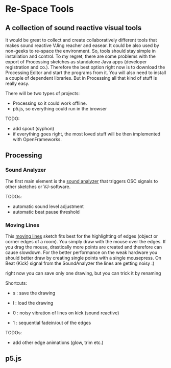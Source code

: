 # Re-Space Tools
## A collection of sound reactive visual tools

It would be great to collect and create collaboratively different tools that makes sound reactive VJing reacher and easear. It could be also used by non-geeks to re-space the environment. So, tools should stay simple in installation and control. To my regret, there are some problems with the export of Processing sketches as standalone Java apps (developer registration and co.). Therefore the best option right now is to download the Processing Editor and start the programs from it. You will also need to install a couple of dependent libraries. But in Processing all that kind of stuff is really easy.

There will be two types of projects: 
- Processing so it could work offline.
- p5.js, so everything could run in the browser


TODO:
- add spout (syphon)
- if everything goes right, the most loved stuff will be then implemented with OpenFrameworks.


## Processing

### Sound Analyzer

The first main element is the [sound analyzer](https://github.com/kokashking/Re-SpaceTools/tree/master/processing/soundTriggerToOscSender) that triggers OSC signals to other sketches or VJ-software.

TODOs:
- automatic sound level adjustment
- automatic beat pause threshold


### Moving Lines 

This [moving lines](https://github.com/kokashking/Re-SpaceTools/tree/master/processing/movingLines) sketch fits best for the highlighting of edges (object or corner edges of a room). You simply draw with the mouse over the edges. If you drag the mouse, drastically more points are created and therefore can cause slowdown. For the better performance on the weak hardware you should better draw by creating single points with a single mousepress. On Beat (Kick) signal from the SoundAnalyzer the lines are getting noisy :)  

right now you can save only one drawing, but you can trick it by renaming

Shortcuts:
- s : save the drawing
- l : load the drawing

- 0 : noisy vibration of lines on kick (sound reactive)
- 1 : sequential fadein/out of the edges


TODOs:
- add other edge animations (glow, trim etc.)

### 

## p5.js


